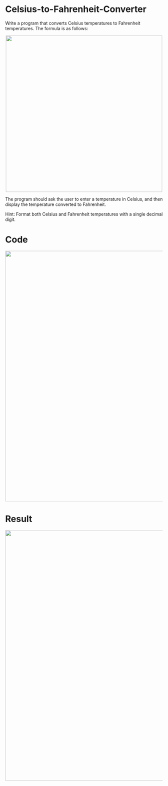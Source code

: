 # Celsius-to-Fahrenheit-Converter

Write a program that converts Celsius temperatures to Fahrenheit temperatures. The formula is as follows:

<table>
<p align="center">
<img width="500" src="https://user-images.githubusercontent.com/101377287/166923648-f6bfa5e1-0fa3-48e7-b26d-b795a329047d.png"/>
</p>

The program should ask the user to enter a temperature in Celsius, and then display the temperature converted to Fahrenheit.

Hint: Format both Celsius and Fahrenheit temperatures with a single decimal digit.

# Code
<img width="800" src="https://user-images.githubusercontent.com/101377287/196097879-38af4857-16b4-44cf-b60b-74de5b6784c1.png"/>

# Result
<img width="800" src="https://user-images.githubusercontent.com/101377287/196096463-7be76dcc-9512-4b62-b1d8-8ca0421bf383.png"/>
</table>
